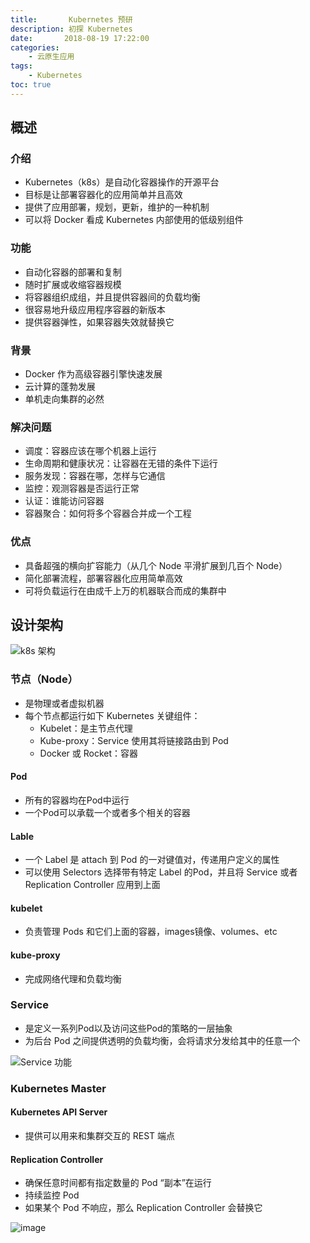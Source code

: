 ```yaml
---
title:       Kubernetes 预研
description: 初探 Kubernetes
date:       2018-08-19 17:22:00
categories:
    - 云原生应用
tags:
    - Kubernetes
toc: true
---
```


## 概述

### 介绍

- Kubernetes（k8s）是自动化容器操作的开源平台
- 目标是让部署容器化的应用简单并且高效
- 提供了应用部署，规划，更新，维护的一种机制
- 可以将 Docker 看成 Kubernetes 内部使用的低级别组件

### 功能

- 自动化容器的部署和复制 
- 随时扩展或收缩容器规模 
- 将容器组织成组，并且提供容器间的负载均衡 
- 很容易地升级应用程序容器的新版本 
- 提供容器弹性，如果容器失效就替换它

### 背景

- Docker 作为高级容器引擎快速发展
- 云计算的蓬勃发展
- 单机走向集群的必然

### 解决问题

- 调度：容器应该在哪个机器上运行 
- 生命周期和健康状况：让容器在无错的条件下运行 
- 服务发现：容器在哪，怎样与它通信 
- 监控：观测容器是否运行正常 
- 认证：谁能访问容器 
- 容器聚合：如何将多个容器合并成一个工程

### 优点

- 具备超强的横向扩容能力（从几个 Node 平滑扩展到几百个 Node）
- 简化部署流程，部署容器化应用简单高效
- 可将负载运行在由成千上万的机器联合而成的集群中

## 设计架构

![k8s 架构](http://dockone.io/uploads/article/20151230/d56441427680948fb56a00af57bda690.png)

### 节点（Node）

- 是物理或者虚拟机器
- 每个节点都运行如下 Kubernetes 关键组件：
    - Kubelet：是主节点代理
    - Kube-proxy：Service 使用其将链接路由到 Pod
    - Docker 或 Rocket：容器

#### Pod

- 所有的容器均在Pod中运行
- 一个Pod可以承载一个或者多个相关的容器

#### Lable

- 一个 Label 是 attach 到 Pod 的一对键值对，传递用户定义的属性
- 可以使用 Selectors 选择带有特定 Label 的Pod，并且将 Service 或者 Replication Controller 应用到上面

#### kubelet

- 负责管理 Pods 和它们上面的容器，images镜像、volumes、etc

#### kube-proxy

- 完成网络代理和负载均衡

### Service

- 是定义一系列Pod以及访问这些Pod的策略的一层抽象
- 为后台 Pod 之间提供透明的负载均衡，会将请求分发给其中的任意一个

![Service 功能](http://dockone.io/uploads/article/20151230/125bbccce0b3bbf42abab0e520d9250b.gif)

### Kubernetes Master

#### Kubernetes API Server

- 提供可以用来和集群交互的 REST 端点

#### Replication Controller

- 确保任意时间都有指定数量的 Pod “副本”在运行
- 持续监控 Pod
- 如果某个 Pod 不响应，那么 Replication Controller 会替换它

![image](http://dockone.io/uploads/article/20151230/5e2bad1a25e33e2d155da81da1d3a54b.gif)



